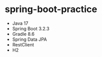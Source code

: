 # spring-boot-practice

- Java 17
- Spring Boot 3.2.3
- Gradle 8.6
- Spring Data JPA
- RestClient
- H2
